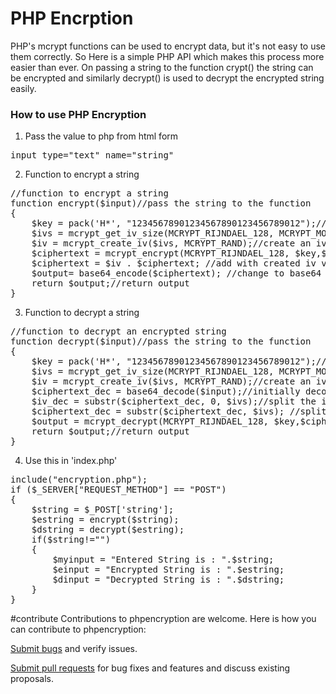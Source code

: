# PHP Encrption
PHP's mcrypt functions can be used to encrypt data, but it's not easy to use them correctly. So Here is a simple PHP API which makes this process more easier than ever. On passing a string to the function crypt() the string can be encrypted and similarly decrypt() is used to decrypt the encrypted string easily.

### How to use PHP Encryption
1. Pass the value to php from html form
<pre>
input type="text" name="string"</pre>

2. Function to encrypt a string
<pre>
//function to encrypt a string
function encrypt($input)//pass the string to the function 
{
    $key = pack('H*', "12345678901234567890123456789012");//change the key as you need
    $ivs = mcrypt_get_iv_size(MCRYPT_RIJNDAEL_128, MCRYPT_MODE_CBC); //get iv size
    $iv = mcrypt_create_iv($ivs, MCRYPT_RAND);//create an iv random value
    $ciphertext = mcrypt_encrypt(MCRYPT_RIJNDAEL_128, $key,$input, MCRYPT_MODE_CBC, $iv); //encrypt the string
    $ciphertext = $iv . $ciphertext; //add with created iv value
    $output= base64_encode($ciphertext); //change to base64 format
    return $output;//return output
}
</pre>

3. Function to decrypt a string
<pre>
//function to decrypt an encrypted string
function decrypt($input)//pass the string to the function
{
    $key = pack('H*', "12345678901234567890123456789012");//change the key as you need but same as the key used to encrypt
    $ivs = mcrypt_get_iv_size(MCRYPT_RIJNDAEL_128, MCRYPT_MODE_CBC);//get iv size
    $iv = mcrypt_create_iv($ivs, MCRYPT_RAND);//create an iv random value
    $ciphertext_dec = base64_decode($input);//initially decode string from base64 format
    $iv_dec = substr($ciphertext_dec, 0, $ivs);//split the iv random value from the string
    $ciphertext_dec = substr($ciphertext_dec, $ivs); //split the iv random value from the string
    $output = mcrypt_decrypt(MCRYPT_RIJNDAEL_128, $key,$ciphertext_dec, MCRYPT_MODE_CBC, $iv_dec); //decrypt the string
    return $output;//return output
}
</pre>

4. Use this in 'index.php'
<pre>
include("encryption.php");
if ($_SERVER["REQUEST_METHOD"] == "POST")
{
	$string = $_POST['string'];
	$estring = encrypt($string);
	$dstring = decrypt($estring);
	if($string!="")
	{
		$myinput = "Entered String is : ".$string;
		$einput = "Encrypted String is : ".$estring;
		$dinput = "Decrypted String is : ".$dstring;
	}
}
</pre>


#contribute
Contributions to phpencryption are welcome. Here is how you can contribute to phpencryption:

<a href='https://github.com/arunkumarpalaniappan/phpencryption/issues'> Submit bugs</a> and verify issues.

<a href='https://github.com/arunkumarpalaniappan/phpencryption/pulls'> Submit pull requests</a>  for bug fixes and features and discuss existing proposals.
